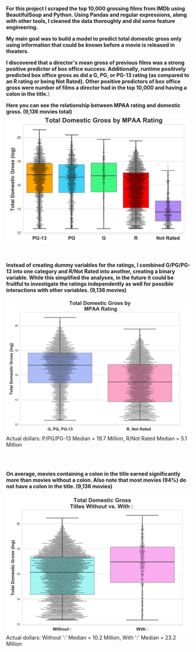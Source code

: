 
**For this project I scraped the top 10,000 grossing films from IMDb using BeautifulSoup and Python.
Using Pandas and regular expressions, along with other tools, I cleaned the data thoroughly and did some feature engineering.**

**My main goal was to build a model to predict total domestic gross only using information that could be known before a movie is released in theaters.**

**I discovered that a director's mean gross of previous films was a strong positive predictor of box office success. Additionally,  runtime positively predicted box office gross as did a G, PG, or PG-13 rating (as compared to an R rating or being Not Rated). Other positive predictors of box office gross were number of films a director had in the top 10,000 and having a colon in the title.**\

**Here you can see the relationship between MPAA rating and domestic gross. (9,136 movies total)**
<img src="mpaaratings5_gross.png" alt="drawing" width="700"/>  
<br> 
</br> 

**Instead of creating dummy variables for the ratings, I combined G/PG/PG-13 into one category and R/Not Rated into another, creating a binary variable. While this simplified the analyses, in the future it could be fruitful to investigate the ratings independently as well for possible interactions with other variables. (9,136 movies)**
<br> 
</br>
<img src="mpaaratings2_gross.png" alt="drawing" width="700"/>  
Actual dollars: P/PG/PG-13 Median = 19.7 Million,     R/Not Rated Median = 5.1 Million

<br> 
</br> 

**On average, movies containing a colon in the title earned significantly more than movies without a colon. Also note that most movies (94%) do not have a colon in the title. (9,136 movies)**
<br> 
</br>
<img src="colon_in_title.png" alt="drawing" width="700"/>  
Actual dollars: Without ':' Median = 10.2 Million,     With ':' Median = 23.2 Million
